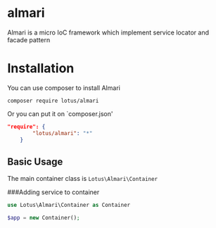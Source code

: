 almari
======

Almari is a micro IoC framework which implement service locator and facade pattern

Installation
============

You can use composer to install Almari

```
composer require lotus/almari
```

Or you can put it on `composer.json'

```json
"require": {
        "lotus/almari": "*"
    }
```

Basic Usage
-----------

The main container class is `Lotus\Almari\Container`

###Adding service to container

```php
use Lotus\Almari\Container as Container

$app = new Container();


```
